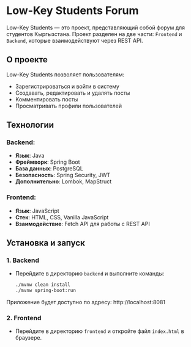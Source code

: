 # Low-Key Students Forum

Low-Key Students — это проект, представляющий собой форум для студентов Кыргызстана. Проект разделен на две части: `Frontend` и `Backend`, которые взаимодействуют через REST API.

## О проекте

Low-Key Students позволяет пользователям:
- Зарегистрироваться и войти в систему
- Создавать, редактировать и удалять посты
- Комментировать посты
- Просматривать профили пользователей

## Технологии

### Backend:
- **Язык**: Java
- **Фреймворк**: Spring Boot
- **База данных**: PostgreSQL
- **Безопасность**: Spring Security, JWT
- **Дополнительно**: Lombok, MapStruct

### Frontend:
- **Язык**: JavaScript
- **Стек**: HTML, CSS, Vanilla JavaScript
- **Взаимодействие**: Fetch API для работы с REST API

## Установка и запуск

### 1. Backend
- Перейдите в директорию `backend` и выполните команды:
  ```bash
  ./mvnw clean install
  ./mvnw spring-boot:run
Приложение будет доступно по адресу: http://localhost:8081

### 2. Frontend
- Перейдите в директорию `frontend` и откройте файл `index.html` в браузере.
